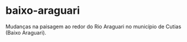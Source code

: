 # baixo-araguari
Mudanças na paisagem ao redor do Rio Araguari no município de Cutias (Baixo Araguari).
